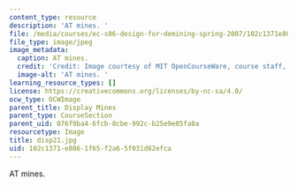 ```yaml
---
content_type: resource
description: 'AT mines. '
file: /media/courses/ec-s06-design-for-demining-spring-2007/102c1371e8061f65f2a65f031d82efca_disp21.jpg
file_type: image/jpeg
image_metadata:
  caption: AT mines.
  credit: 'Credit: Image courtesy of MIT OpenCourseWare, course staff, and students.'
  image-alt: 'AT mines. '
learning_resource_types: []
license: https://creativecommons.org/licenses/by-nc-sa/4.0/
ocw_type: OCWImage
parent_title: Display Mines
parent_type: CourseSection
parent_uid: 076f9ba4-6fcb-8cbe-992c-b25e9e05fa8a
resourcetype: Image
title: disp21.jpg
uid: 102c1371-e806-1f65-f2a6-5f031d82efca
---
```

AT mines. 